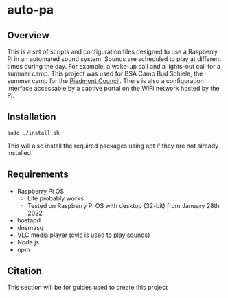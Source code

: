 # auto-pa

## Overview
This is a set of scripts and configuration files designed to use a Raspberry Pi in an automated sound system.
Sounds are scheduled to play at different times during the day.
For example, a wake-up call and a lights-out call for a summer camp.
This project was used for BSA Camp Bud Schiele, the summer camp for the [Piedmont Council](https://www.piedmontcouncilbsa.org/).
There is also a configuration interface accessable by a captive portal on the WiFi network hosted by the Pi.

## Installation
`sudo ./install.sh`

This will also install the required packages using apt if they are not already installed.

## Requirements
- Raspberry Pi OS
    - Lite probably works
    - Tested on Raspberry Pi OS with desktop (32-bit) from January 28th 2022
- hostapd
- dnsmasq
- VLC media player (cvlc is used to play sounds)
- Node.js
- npm

## Citation
This section will be for guides used to create this project